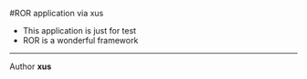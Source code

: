 #ROR application via xus
- This application is just for test 
- ROR is a wonderful framework


- - -


Author **xus**